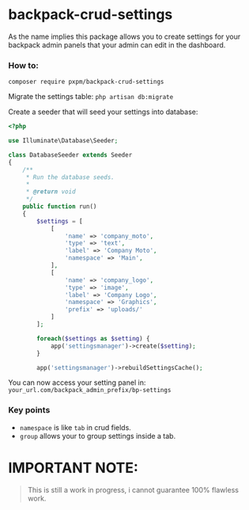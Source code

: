 # backpack-crud-settings

As the name implies this package allows you to create settings for your backpack admin panels that your admin can edit in the dashboard.

### How to:

`composer require pxpm/backpack-crud-settings`

Migrate the settings table:
`php artisan db:migrate`


Create a seeder that will seed your settings into database:
```php
<?php

use Illuminate\Database\Seeder;

class DatabaseSeeder extends Seeder
{
    /**
     * Run the database seeds.
     *
     * @return void
     */
    public function run()
    {
        $settings = [
            [
                'name' => 'company_moto',
                'type' => 'text',
                'label' => 'Company Moto',
                'namespace' => 'Main',
            ],
            [
                'name' => 'company_logo',
                'type' => 'image',
                'label' => 'Company Logo',
                'namespace' => 'Graphics',
                'prefix' => 'uploads/'
            ]
        ];

        foreach($settings as $setting) {
            app('settingsmanager')->create($setting);
        }

        app('settingsmanager')->rebuildSettingsCache();
```

You can now access your setting panel in: `your_url.com/backpack_admin_prefix/bp-settings`

### Key points

- `namespace` is like `tab` in crud fields.
- `group` allows your to group settings inside a tab.


# IMPORTANT NOTE:

> This is still a work in progress, i cannot guarantee 100% flawless work.

